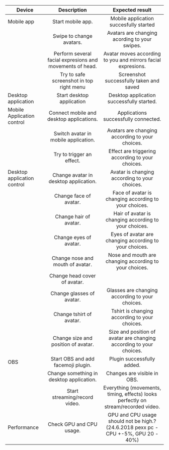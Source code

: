 | Device        | Description           | Expected result  |
| ------------- |:-------------:|:-----:|
| Mobile app      | Start mobile app. | Mobile application succesfully started |
|| Swipe to change avatars.      |   Avatars are changing acording to your swipes. |
|| Perform several facial expresions and movements of head.      |    Avatar moves according to you and mirrors facial expresions. |
|| Try to safe screenshot in top right menu      |    Screenshot successfully taken and saved |
|Desktop application| Start desktop application      |    Desktop application successfully started. |
|Mobile Application control| Connect mobile and desktop applications.      |    Applications successfully connected. |
|| Switch avatar in mobile application.      |    Avatars are changing according to your choices. |
|| Try to trigger an effect.      |    Effect are triggering according to your choices. |
|Desktop application control| Change avatar in desktop application.      |    Avatar is changing according to your choices. |
|| Change face of avatar.      |    Face of avatar is changing according to your choices. |
|| Change hair of avatar.      |    Hair of avatar is changing according to your choices. |
|| Change eyes of avatar.      |    Eyes of avatar are changing according to your choices. |
|| Change nose and mouth of avatar.      |    Nose and mouth are changing according to your choices. |
||Change head cover of avatar.||Head covers are changing according to your choices.|
||Change glasses of avatar.|Glasses are changing according to your choices.|
||Change tshirt of avatar.|Tshirt is changing according to your choices.|
||Change size and position of avatar.|Size and position of avatar are changing according to your choices.|
|OBS|Start OBS and add facemoji plugin.|Plugin successfully added.|
||Change something in desktop application.|Changes are visible in OBS.|
||Start streaming/record video.|Everything (movements, timing, effects) looks perfectly on stream/recorded video.|
|Performance|Check GPU and CPU usage.|GPU and CPU usage should not be high.? (24.6.2018 pexx pc - CPU +-5%, GPU 20 - 40%)|               	                        
	                              	                                
